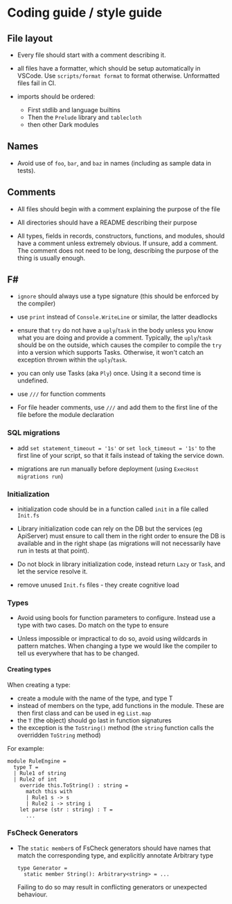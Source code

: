 # Coding guide / style guide

## File layout

- Every file should start with a comment describing it.

- all files have a formatter, which should be setup automatically in VSCode. Use
  `scripts/format format` to format otherwise. Unformatted files fail in CI.

- imports should be ordered:
  - First stdlib and language builtins
  - Then the `Prelude` library and `tablecloth`
  - then other Dark modules

## Names

- Avoid use of `foo`, `bar`, and `baz` in names (including as sample data in tests).

## Comments

- All files should begin with a comment explaining the purpose of the file

- All directories should have a README describing their purpose

- All types, fields in records, constructors, functions, and modules, should have a
  comment unless extremely obvious. If unsure, add a comment. The comment does not need
  to be long, describing the purpose of the thing is usually enough.

## F#

- `ignore` should always use a type signature (this should be enforced by the
  compiler)

- use `print` instead of `Console.WriteLine` or similar, the latter deadlocks

- ensure that `try` do not have a `uply`/`task` in the body unless you know what you
  are doing and provide a comment. Typically, the `uply`/`task` should be on the
  outside, which causes the compiler to compile the `try` into a version which supports
  Tasks. Otherwise, it won't catch an exception thrown within the `uply`/`task`.

- you can only use Tasks (aka `Ply`) once. Using it a second time is undefined.

- use `///` for function comments

- For file header comments, use `///` and add them to the first line of the file
  before the module declaration

### SQL migrations

- add `set statement_timeout = '1s'` or `set lock_timeout = '1s'` to the first line
  of your script, so that it fails instead of taking the service down.

- migrations are run manually before deployment (using `ExecHost migrations run`)

### Initialization

- initialization code should be in a function called `init` in a file called `Init.fs`

- Library initialization code can rely on the DB but the services (eg ApiServer) must
  ensure to call them in the right order to ensure the DB is available and in the right
  shape (as migrations will not necessarily have run in tests at that point).

- Do not block in library initialization code, instead return `Lazy` or `Task`, and
  let the service resolve it.

- remove unused `Init.fs` files - they create cognitive load

### Types

- Avoid using bools for function parameters to configure. Instead use a type with two
  cases. Do match on the type to ensure

- Unless impossible or impractical to do so, avoid using wildcards in pattern
  matches. When changing a type we would like the compiler to tell us everywhere that
  has to be changed.

#### Creating types

When creating a type:

- create a module with the name of the type, and type T
- instead of members on the type, add functions in the module. These are then first
  class and can be used in eg `List.map`
- the `T` (the object) should go last in function signatures
- the exception is the `ToString()` method (the `string` function calls the
  overridden `ToString` method)

For example:

```
module RuleEngine =
  type T =
  | Rule1 of string
  | Rule2 of int
    override this.ToString() : string =
      match this with
      | Rule1 s -> s
      | Rule2 i -> string i
    let parse (str : string) : T =
      ...
```

### FsCheck Generators

- The `static member`s of FsCheck generators should have names that match the
  corresponding type, and explicitly annotate Arbitrary type

  ```
  type Generator =
    static member String(): Arbitrary<string> = ...
  ```

  Failing to do so may result in conflicting generators or unexpected behaviour.
